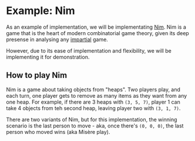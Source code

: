 # Example: Nim

As an example of implementation, we will be implementating [Nim](https://en.wikipedia.org/wiki/Nim).
Nim is a game that is the heart of modern combinatorial game theory, given its deep presense
in analysing any [impartial](https://en.wikipedia.org/wiki/Impartial_game) game.

However, due to its ease of implementation and flexibility, we will be implementing it
for demonstration.

## How to play Nim

Nim is a game about taking objects from "heaps". Two players play, and each turn, one player gets to remove as many items as they want from any one heap. For example, if there are 3 heaps with `(3, 5, 7)`, player 1 can take 4 objects from teh second heap, leaving player two with `(3, 1, 7)`.

There are two variants of Nim, but for this implementation, the winning scenario is the last person to move - aka, once there's `(0, 0, 0)`, the last person who moved wins (aka Misère play).
